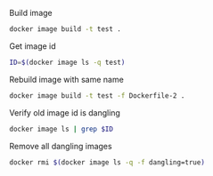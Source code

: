 Build image

```sh
docker image build -t test .
```

Get image id

```sh
ID=$(docker image ls -q test)
```

Rebuild image with same name

```sh
docker image build -t test -f Dockerfile-2 .
```

Verify old image id is dangling

```sh
docker image ls | grep $ID
```

Remove all dangling images
```sh
docker rmi $(docker image ls -q -f dangling=true)
```

